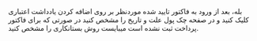 <p>بله، بعد از ورود به فاکتور تایید شده موردنظر بر روی اضافه کردن یادداشت اعتباری کلیک کنید و در صفحه چک پول علت و تاریخ را مشخص کنید در صورتی که برای فاکتور پرداخت ثبت نشده است میبایست روش بستانکاری را مشخص کنید.</p>